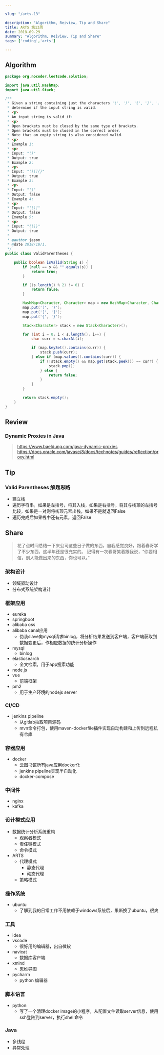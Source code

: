 ```yaml
---

slug: "/arts-13"

description: "Algorithm, Reiview, Tip and Share"
title: ARTS 第13周
date: 2018-09-29
summary: "Algorithm, Reiview, Tip and Share"
tags: ['coding','arts']

---
```


## Algorithm

```java
package org.nocoder.leetcode.solution;

import java.util.HashMap;
import java.util.Stack;

/**
 * Given a string containing just the characters '(', ')', '{', '}', '[' and ']',
 * determine if the input string is valid.
 * <p>
 * An input string is valid if:
 * <p>
 * Open brackets must be closed by the same type of brackets.
 * Open brackets must be closed in the correct order.
 * Note that an empty string is also considered valid.
 * <p>
 * Example 1:
 * <p>
 * Input: "()"
 * Output: true
 * Example 2:
 * <p>
 * Input: "()[]{}"
 * Output: true
 * Example 3:
 * <p>
 * Input: "(]"
 * Output: false
 * Example 4:
 * <p>
 * Input: "([)]"
 * Output: false
 * Example 5:
 * <p>
 * Input: "{[]}"
 * Output: true
 *
 * @author jason
 * @date 2018/10/1.
 */
public class ValidParentheses {

    public boolean isValid(String s) {
        if (null == s && "".equals(s)) {
            return true;
        }

        if ((s.length() % 2) != 0) {
            return false;
        }

        HashMap<Character, Character> map = new HashMap<Character, Character>();
        map.put('(', ')');
        map.put('[', ']');
        map.put('{', '}');

        Stack<Character> stack = new Stack<Character>();

        for (int i = 0; i < s.length(); i++) {
            char curr = s.charAt(i);

            if (map.keySet().contains(curr)) {
                stack.push(curr);
            } else if (map.values().contains(curr)) {
                if (!stack.empty() && map.get(stack.peek()) == curr) {
                    stack.pop();
                } else {
                    return false;
                }
            }
        }

        return stack.empty();
    }
}

```


## Review

### Dynamic Proxies in Java

> https://www.baeldung.com/java-dynamic-proxies
> https://docs.oracle.com/javase/8/docs/technotes/guides/reflection/proxy.html


## Tip

### Valid Parentheses 解题思路

- 建立栈
- 遍历字符串，如果是左括号，将其入栈，如果是右括号，将其与栈顶的左括号比较，如果是一对则将栈顶元素出栈，如果不是就返回False
- 遍历完成后如果栈中还有元素，返回False


## Share

> 花了点时间总结一下来公司这些日子做的东西，自我感觉良好，跟着春哥学了不少东西，这半年还是很充实的。
> 记得有一次春哥笑着跟我说，“你要相信，别人能做出来的东西，你也可以。”

### 架构设计

- 领域驱动设计
- 分布式系统架构设计

### 框架应用

- eureka
- springboot
- alibaba oss
- alibaba canal应用
  - 伪装slave向mysql请求binlog，将分析结果发送到客户端，客户端获取到数据变更后，作相应数据的统计分析操作
- mysql
  - binlog
- elasticsearch
  - 全文检索，用于app搜索功能
- node.js
- vue
  - 前端框架
- pm2
  - 用于生产环境的nodejs server

### CI/CD

- jenkins pipeline
  - 从gitlab拉取项目源码
  - mvn命令打包，使用maven-dockerfile插件实现自动构建和上传到远程私有仓库

### 容器应用

- docker
  - 云图书馆所有java应用docker化
  - jenkins pipeline实现半自动化
  - docker-compose

### 中间件

- nginx
- kafka

### 设计模式应用

- 数据统计分析系统重构
  - 观察者模式
  - 责任链模式
  - 命令模式
- ARTS
  - 代理模式
    - 静态代理
    - 动态代理
  - 策略模式


### 操作系统

- ubuntu
  - 了解到我的日常工作不用依赖于windows系统后，果断换了ubuntu，很爽

### 工具

- idea
- vscode 
  - 很好用的编辑器，出自微软
- navicat
  - 数据库客户端
- xmind
  - 思维导图
- pycharm
  - python 编辑器


### 脚本语言

- python 
  - 写了一个清理docker image的小程序，从配置文件读取server信息，使用ssh登陆到server，执行shell命令

### Java

- 多线程
- 异常处理